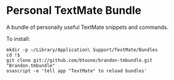 # Personal TextMate Bundle

A bundle of personally useful TextMate snippets and commands.

To install:

    mkdir -p ~/Library/Application\ Support/TextMate/Bundles
    cd !$
    git clone git://github.com/btoone/brandon-tmbundle.git "Brandon.tmbundle"
    osascript -e 'tell app "TextMate" to reload bundles'

